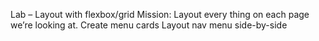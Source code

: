Lab – Layout with flexbox/grid
Mission:
Layout every thing on each page we’re looking at.
Create menu cards
Layout nav menu side-by-side
